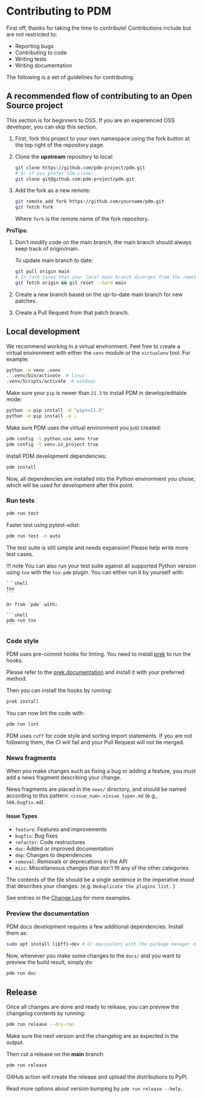 # Contributing to PDM

First off, thanks for taking the time to contribute! Contributions include but are not restricted to:

- Reporting bugs
- Contributing to code
- Writing tests
- Writing documentation

The following is a set of guidelines for contributing.

## A recommended flow of contributing to an Open Source project

This section is for beginners to OSS. If you are an experienced OSS developer, you can skip this section.

1. First, fork this project to your own namespace using the fork button at the top right of the repository page.

2. Clone the **upstream** repository to local:

    ```bash
    git clone https://github.com/pdm-project/pdm.git
    # Or if you prefer SSH clone:
    git clone git@github.com:pdm-project/pdm.git
    ```

3. Add the fork as a new remote:

    ```bash
    git remote add fork https://github.com/yourname/pdm.git
    git fetch fork
    ```

   Where `fork` is the remote name of the fork repository.

**ProTips:**

1. Don't modify code on the main branch, the main branch should always keep track of origin/main.

    To update main branch to date:

    ```bash
    git pull origin main
    # In rare cases that your local main branch diverges from the remote main:
    git fetch origin && git reset --hard main
    ```

2. Create a new branch based on the up-to-date main branch for new patches.

3. Create a Pull Request from that patch branch.

## Local development

We recommend working in a virtual environment.
Feel free to create a virtual environment with either the `venv` module or the `virtualenv` tool.
For example:

```bash
python -m venv .venv
. .venv/bin/activate  # linux
.venv/Scripts/activate  # windows
```

Make sure your `pip` is newer than `21.3` to install PDM in develop/editable mode:

```bash
python -m pip install -U "pip>=21.3"
python -m pip install -e .
```

Make sure PDM uses the virtual environment you just created:

```bash
pdm config -l python.use_venv true
pdm config -l venv.in_project true
```

Install PDM development dependencies:

```bash
pdm install
```

Now, all dependencies are installed into the Python environment you chose, which will be used for development after this point.

### Run tests

```bash
pdm run test
```

Faster test using pytest-xdist:

```bash
pdm run test -n auto
```

The test suite is still simple and needs expansion! Please help write more test cases.

!!! note
    You can also run your test suite against all supported Python version using `tox` with the `tox-pdm` plugin.
    You can either run it by yourself with:

    ```shell
    tox
    ```

    Or from `pdm` with:

    ```shell
    pdm run tox
    ```

### Code style

PDM uses pre-commit hooks for linting. You need to install [prek](https://github.com/j178/prek) to run the hooks.

Please refer to the [prek documentation](https://github.com/j178/prek?tab=readme-ov-file#installation) and install it with your preferred method.

Then you can install the hooks by running:

```bash
prek install
```

You can now lint the code with:

```bash
pdm run lint
```

PDM uses `ruff` for code style and sorting import statements. If you are not following them,
the CI will fail and your Pull Request will not be merged.

### News fragments

When you make changes such as fixing a bug or adding a feature, you must add a news fragment describing your change.

News fragments are placed in the `news/` directory, and should be named according to this pattern: `<issue_num>.<issue_type>.md` (e.g., `566.bugfix.md`).

#### Issue Types

- `feature`: Features and improvements
- `bugfix`: Bug fixes
- `refactor`: Code restructures
- `doc`: Added or improved documentation
- `dep`: Changes to dependencies
- `removal`: Removals or deprecations in the API
- `misc`: Miscellaneous changes that don't fit any of the other categories

The contents of the file should be a single sentence in the imperative
mood that describes your changes. (e.g. `Deduplicate the plugins list.` )

See entries in the [Change Log](/CHANGELOG.md) for more examples.

### Preview the documentation

PDM docs development requires a few additional dependencies. Install them as:

```bash
sudo apt install libffi-dev # Or equivalent with the package manager of your choice
```

Now, whenever you make some changes to the `docs/` and you want to preview the build result, simply do:

```bash
pdm run doc
```

## Release

Once all changes are done and ready to release, you can preview the changelog contents by running:

```bash
pdm run release --dry-run
```

Make sure the next version and the changelog are as expected in the output.

Then cut a release on the **main** branch:

```bash
pdm run release
```

GitHub action will create the release and upload the distributions to PyPI.

Read more options about version bumping by `pdm run release --help`.
